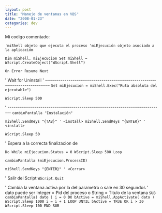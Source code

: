 ```yaml
---
layout: post
title: "Manejo de ventanas en VBS"
date: "2008-01-23"
categories: dev
---
```


Mi codigo comentado:

`'miShell objeto que ejecuta el proceso 'miEjecución objeto asociado a la aplicación`

`Dim miShell, miEjecucion Set miShell = WScript.CreateObject("WScript.Shell")`

`On Error Resume Next`

' Wait for Uninstall ' -------------------------------------------------------------------------------- `Set miEjecucion = miShell.Exec("Ruta absoluta del ejecutable")`

`WScript.Sleep 500`

' -------------------------------------------------------------------------------- `cambioPantalla "Instalación"`

`miShell.SendKeys "{TAB}" ' <install> miShell.SendKeys "{ENTER}" ' <install>`

`WScript.Sleep 50`

' Espera a la correcta finalizacion de

`Do While miEjecucion.Status = 0 WScript.Sleep 500 Loop`

`cambioPantalla (miEjecucion.ProcessID)`

`miShell.SendKeys "{ENTER}" ' <Cerrar>`

' Salir del Script `WScript.Quit`

' Cambia la ventana activa por la del parametro o sale en 30 segundos ' dato puede ser Integer = Pid del proceso o String = Titulo de la ventana `SUB cambioPantalla( dato ) i = 0 DO bActive = miShell.AppActivate( dato ) WScript.Sleep 1000 i = i + 1 LOOP UNTIL bActive = TRUE OR i > 30 WScript.Sleep 100 END SUB`
